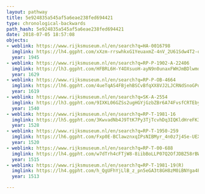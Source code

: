 ```yaml
---
layout: pathway
title: 5e924835a545af5a6eae238fed694421
type: chronological-backwards
path_hash: 5e924835a545af5a6eae238fed694421
date: 2018-07-05 18:57:08
objects:
- weblink: https://www.rijksmuseum.nl/en/search?q=HA-0016798
  imglink: https://lh4.ggpht.com/xXzm-rrswhkxG1YeuaxmZ-4nV_2U61Sdw4T2-oRjYrlpZ3OPUH9_Jfyr5EUT3TrGS_huL5GNIGQZAhKLczh-Z8Wz-fU=s200
  year: 1945
- weblink: https://www.rijksmuseum.nl/en/search?q=RP-P-1902-A-22406
  imglink: https://lh3.ggpht.com/HFBRL6H-Y4OXsuoH-ayN9n0unaxFWHJmBDlwmdTqUWb3UnD1-_QVHmv-taoDa6I3y621kfI8JlnuHsvbPSTpjuJ4Wg=s200
  year: 1629
- weblink: https://www.rijksmuseum.nl/en/search?q=RP-P-OB-4664
  imglink: https://lh6.ggpht.com/4ueTqAS4FBjehBSCvBfqXX8VJ2LJCRNdSnoGPo_XM8jCiT0Dsev1MEmH3_8-k1HvaYgyhhJdW5E41Ne14ef7bxXkgfA=s200
  year: 1619
- weblink: https://www.rijksmuseum.nl/en/search?q=SK-A-2554
  imglink: https://lh3.ggpht.com/9IXKL06GZSs2ugHGYjGzbZBr6A74FvsfCRTEbyVpoSkSdFTEALab8sSATfK93xxVOnmkFhnrycTbg_LObk-0vWkJ6Q=s200
  year: 1540
- weblink: https://www.rijksmuseum.nl/en/search?q=RP-T-1981-16
  imglink: https://lh5.ggpht.com/3KwvadNb4J9TtK7Py3TjTcvhDq3IQKldHreFK3Q7aU3MRQCTBPD50uy3wgj_G71He2a3ATMfbdbjkaM9cP0UtuOIcxA=s200
  year: 1528
- weblink: https://www.rijksmuseum.nl/en/search?q=RP-T-1950-259
  imglink: https://lh6.ggpht.com/Fxp0E-BClawznxqIPsNIBMyr_4n0z7j4Se-UEX2jwYC-qotv9Bku8kngsdkmAEXEDnNnCExV34EKbvYK5Bq1mm46cBY=s200
  year: 1520
- weblink: https://www.rijksmuseum.nl/en/search?q=RP-T-00-688
  imglink: https://lh4.ggpht.com/w7dTrh4cFTjW8-8iibBoLLP07Q2OfJDBZ58rBWtiMuNdq3g0fFq3a3bOAipOVkieNyIsNBPxUPj9TdaRTwi9C7wCbp4=s200
  year: 1515
- weblink: https://www.rijksmuseum.nl/en/search?q=RP-T-1981-19(R)
  imglink: https://lh4.ggpht.com/h_QgUFhYjLlB_z_pn5eGA3t8GH8zM0iBNYga4PHsQ3ZQVMhgaWmF4R717kCZSdh0pGukdi_SZvQ4DY3_G2QNf95hGwI=s200
  year: 1513

---
```

